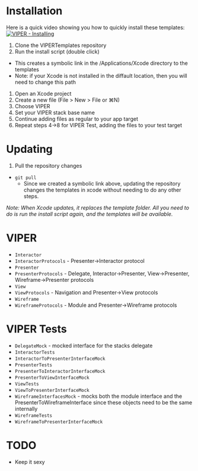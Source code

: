 # Installation

Here is a quick video showing you how to quickly install these templates:
[![VIPER - Installing](https://imgur.com/a/pCJlQ)](https://www.youtube.com/watch?v=RLrOUUecjGI "VIPER - Installing")

1. Clone the VIPERTemplates repository
1. Run the install script (double click)
  - This creates a symbolic link in the /Applications/Xcode directory to the templates
  - Note: if your Xcode is not installed in the diffault location, then you will need to change this path
1. Open an Xcode project
1. Create a new file (File > New > File or ⌘N)
1. Choose VIPER
1. Set your VIPER stack base name
1. Continue adding files as regular to your app target
1. Repeat steps 4->8 for VIPER Test, adding the files to your test target

# Updating
1. Pull the repository changes
  - `git pull`
    - Since we created a symbolic link above, updating the repository changes the templates in xcode without needing to do any other steps.

*Note: When Xcode updates, it replaces the template folder. All you need to do is run the install script again, and the templates will be available.*

# VIPER

- `Interactor`
- `InteractorProtocols` - Presenter->Interactor protocol
- `Presenter`
- `PresenterProtocols` - Delegate, Interactor->Presenter, View->Presenter, Wireframe->Presenter protocols
- `View`
- `ViewProtocols` - Navigation and Presenter->View protocols
- `Wireframe`
- `WireframeProtocols` - Module and Presenter->Wireframe protocols

# VIPER Tests

- `DelegateMock` - mocked interface for the stacks delegate
- `InteractorTests`
- `InteractorToPresenterInterfaceMock`
- `PresenterTests`
- `PresenterToInteractorInterfaceMock`
- `PresenterToViewInterfaceMock`
- `ViewTests`
- `ViewToPresenterInterfaceMock`
- `WireframeInterfacesMock` - mocks both the module interface and the PresenterToWireframeInterface since these objects need to be the same internally
- `WireframeTests`
- `WireframeToPresenterInterfaceMock`

# TODO

- Keep it sexy
